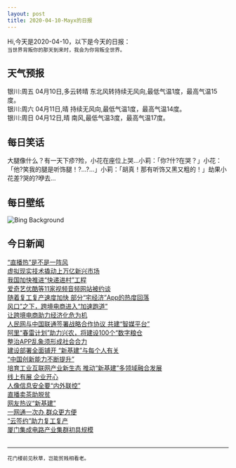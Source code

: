 ```yaml
---
layout: post
title: 2020-04-10-Mayx的日报
---
```


Hi,今天是2020-04-10，以下是今天的日报：<br><small>
当世界背叛你的那天到来时，我会为你背叛全世界。</small><!--more-->
## 天气预报
银川:周五 04月10日,多云转晴 东北风转持续无风向,最低气温1度，最高气温15度。<br>银川:周六 04月11日,晴 持续无风向,最低气温1度，最高气温14度。<br>银川:周日 04月12日,晴 南风,最低气温3度，最高气温17度。
## 每日笑话
大腿像什么？有一天下疹?殓，小花在座位上哭…小莉：「你?什?在哭？」小花：「他?笑我的腿是听饰腿！?…?…」小莉：「胡真！那有听饰又黑又粗的！」劫果小花差?哭的?咿去…
## 每日壁纸
![Bing Background](https://cn.bing.com/th?id=OHR.UnicornoftheSea_EN-US2782700254_1920x1080.jpg&rf=LaDigue_1920x1080.jpg&pid=hp "A pod of narwhals near Baffin Island, Nunavut, Canada (© Eric Baccega/Minden Pictures)")
## 今日新闻

[“直播热”是不是一阵风](http://it.people.com.cn/n1/2020/0410/c1009-31668562.html)   
[虚拟现实技术撬动上万亿新兴市场](http://it.people.com.cn/n1/2020/0410/c1009-31668605.html)   
[我国加快推进“快递进村”工程](http://it.people.com.cn/n1/2020/0410/c1009-31668620.html)   
[爱奇艺优酷等11家视频音频网站被约谈](http://it.people.com.cn/n1/2020/0410/c1009-31668629.html)   
[随着复工复产速度加快 部分“宅经济”App的热度回落](http://it.people.com.cn/n1/2020/0410/c1009-31668634.html)   
[风口”之下，跨境电商进入“加速跑道”](http://it.people.com.cn/n1/2020/0410/c1009-31668190.html)   
[让跨境电商助力经济化危为机](http://it.people.com.cn/n1/2020/0410/c1009-31668194.html)   
[人民网与中国联通签署战略合作协议 共建“智媒平台”](http://it.people.com.cn/n1/2020/0409/c1009-31667687.html)   
[阿里“春雷计划”助力兴农，将建设100个“数字粮仓](http://it.people.com.cn/n1/2020/0409/c1009-31667738.html)   
[整治APP乱象须形成社会合力](http://it.people.com.cn/n1/2020/0410/c1009-31668356.html)   
[建设部署全面铺开 “新基建”与每个人有关](http://it.people.com.cn/n1/2020/0410/c1009-31668459.html)   
[“中国创新能力不断提升”](http://it.people.com.cn/n1/2020/0410/c1009-31668507.html)   
[培育工业互联网产业新生态 推动“新基建”多领域融合发展](http://it.people.com.cn/n1/2020/0410/c1009-31668233.html)   
[线上有展 企业开心](http://it.people.com.cn/n1/2020/0410/c1009-31668522.html)   
[人像信息安全要“内外联控”](http://it.people.com.cn/n1/2020/0410/c1009-31668523.html)   
[直播卖茶助脱贫](http://it.people.com.cn/n1/2020/0410/c1009-31668512.html)   
[网友热议“新基建”](http://it.people.com.cn/n1/2020/0410/c1009-31668518.html)   
[一网通一次办 群众更方便](http://it.people.com.cn/n1/2020/0409/c1009-31666807.html)   
[“云签约”助力复工复产](http://it.people.com.cn/n1/2020/0409/c1009-31666810.html)   
[厦门集成电路产业集群初具规模](http://it.people.com.cn/n1/2020/0409/c1009-31666785.html)   
<br />

***

<small>花门楼前见秋草，岂能贫贱相看老。</small>
